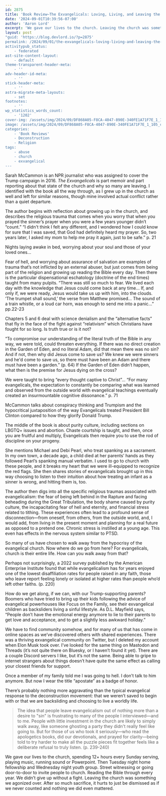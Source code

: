 ```yaml
---
id: 2875
title: 'Book Review—The Exvangelicals: Loving, Living, and Leaving the White Evangelical Church'
date: '2024-09-01T10:39:56-07:00'
author: 'Aaron Lord'
excerpt: 'We gave our lives to the church. Leaving the church was something we agonized over. After so much sacrifice, it hurts to just be dismissed as if we never counted.'
layout: post
"guid: 'https://blog.devlord.io/?p=2875'
permalink: /2024/09/01/the-exvangelicals-loving-living-and-leaving-the-white-evangelical-church/
activitypub_status:
    - federated
ast-site-content-layout:
    - default
theme-transparent-header-meta:
    - ''
adv-header-id-meta:
    - ''
stick-header-meta:
    - ''
astra-migrate-meta-layouts:
    - set
footnotes:
    - ''
wp_statistics_words_count:
    - '1202'
cover-img: /assets/img/2024/09/DF868A05-F8CA-4047-890E-340FE1A71F7E_1_105_c.jpeg
image: /assets/img/2024/09/DF868A05-F8CA-4047-890E-340FE1A71F7E_1_105_c.jpeg
categories:
    - 'Book Reviews'
    - Deconstruction
    - Religion
tags:
    - abuse
    - church
    - exvangelical
---
```


<!--![A photo of a hardcover copy of &quot;The Exvangelicals&quot; by Sarah McCammon"](/assets/img/2024/09/DF868A05-F8CA-4047-890E-340FE1A71F7E_1_105_c.jpeg)-->

<!-- wp:paragraph -->
<p>Sarah McCammon is an NPR journalist who was assigned to cover the Trump campaign in 2016. <em>The Exvangelicals</em> is part memoir and part reporting about that state of the church and why so many are leaving. I identified with the book all the way through, as I grew up in the church as well and left for similar reasons, though mine involved actual conflict rather than a quiet departure.</p>
<!-- /wp:paragraph -->

<!-- wp:paragraph -->
<p>The author begins with reflection about growing up in the church, and describes the religious trauma that comes when you worry that when you prayed the sinner’s prayer when you were a few years younger didn’t “count.” “I didn't think I felt any different, and I wondered how I could know for sure that I was saved, that God had definitely heard my prayer. So, two years later, I asked my mom to help me pray it again, just to be safe.” p. 21</p>
<!-- /wp:paragraph -->

<!-- wp:paragraph -->
<p>Nights laying awake in bed, worrying about your soul and those of your loved ones…</p>
<!-- /wp:paragraph -->

<!-- wp:paragraph -->
<p>Fear of hell, and worrying about assurance of salvation are examples of trauma that’s not inflicted by an external abuser, but just comes from being part of the religion and growing up reading the Bible every day. Then there is the particular dispensational eschatology (doctrine of the end times) taught from many pulpits. “There was still so much to fear. We lived each day with the knowledge that Jesus could come back at any time… If, and only if, we were ready, Jesus would take us up with him, into the clouds. ‘The trumpet shall sound,’ the verse from Matthew promised… The sound of a train whistle, or a loud car horn, was enough to send me into a panic…” pp.22-23</p>
<!-- /wp:paragraph -->

<!-- wp:paragraph -->
<p>Chapters 5 and 6 deal with science denialism and the “alternative facts” that fly in the face of the fight against “relativism” which Christians have fought for so long. Is truth true or is it not?</p>
<!-- /wp:paragraph -->

<!-- wp:paragraph -->
<p>“To compromise our understanding of the literal truth of the Bible in any way, we were told, could threaten everything. If there was no direct creation in the Garden of Eden, and no literal Adam, did that mean there was no sin? And if not, then why did Jesus come to save us? We knew we were sinners and he'd come to save us, so there must have been an Adam and there must have been a garden.” (p. 64) If the Garden of Eden didn’t happen, what then is the premise for Jesus dying on the cross?</p>
<!-- /wp:paragraph -->

<!-- wp:paragraph -->
<p>We were taught to bring “every thought captive to Christ”… “For many evangelicals, the expectation to constantly be comparing what was learned and observed from the outside world with evangelical teachings eventually created an insurmountable cognitive dissonance.” p. 71</p>
<!-- /wp:paragraph -->

<!-- wp:paragraph -->
<p>McCammon talks about conspiracy thinking and Trumpism and the hypocritical juxtaposition of the way Evangelicals treated President Bill Clinton compared to how they glorify Donald Trump.</p>
<!-- /wp:paragraph -->

<!-- wp:paragraph -->
<p>The middle of the book is about purity culture, including sections on LBGTQ+ issues and abortion. Chaste courtship is taught, and then, once you are fruitful and multiply, Evangelicals then require you to use the rod of discipline on your progeny.</p>
<!-- /wp:paragraph -->

<!-- wp:paragraph -->
<p>She mentions Michael and Debi Pearl, who treat spanking as a sacrament. In my own town, a decade ago, a child died at her parents’ hands as they followed Pearl’s spanking manual verbatim. I used to go to church with these people, and it breaks my heart that we were ill-equipped to recognize the red flags. She then shares stories of exvangelicals brought up in this way choosing to listen to their intuition about how treating an infant as a sinner is wrong, and hitting them is, too.</p>
<!-- /wp:paragraph -->

<!-- wp:paragraph -->
<p>The author then digs into all the specific religious traumas associated with evangelicalism: the fear of being left behind in the Rapture and facing beheading during the Great Tribulation, the body shame caused by purity culture, the incapacitating fear of hell and eternity, and financial stress related to tithing. These experiences often lead to a profound sense of disconnection—from oneself, from others, from the outside world, and, I would add, from living in the present moment and planning for a real future as opposed to a pretend one. Chronic stress is instilled at a young age. This even has effects in the nervous system similar to PTSD.</p>
<!-- /wp:paragraph -->

<!-- wp:paragraph -->
<p>So many of us have chosen to walk away from the hypocrisy of the evangelical church. Now where do we go from here? For evangelicals, church is their entire life. How can you walk away from that?</p>
<!-- /wp:paragraph -->

<!-- wp:paragraph -->
<p>Perhaps not surprisingly, a 2022 survey published by the American Enterprise Institute found that while evangelicalism has for years enjoyed one of the lowest disaffiliation rates for people raised in any faith, those who leave report feeling lonely or isolated at higher rates than people who’d left other faiths. (p. 220)</p>
<!-- /wp:paragraph -->

<!-- wp:paragraph -->
<p>How do we get along, if we can, with our Trump-supporting parents? Boomers who have tried to bring up their kids following the advice of evangelical powerhouses like Focus on the Family, see their exvangelical children as backsliders living a sinful lifestyle. As D.L. Mayfield says, “People don’t have the emotional energy anymore to lie to their parents to get love and acceptance, and to get a slightly less awkward holiday.”</p>
<!-- /wp:paragraph -->

<!-- wp:paragraph -->
<p>We have to find community somehow, and for many of us that has come in online spaces as we’ve discovered others with shared experiences. There was a thriving exvangelical community on Twitter, but I deleted my account when Elon Musk took over. I’ve looked for the same thing on Mastodon and Threads (it’s not quite there on Bluesky, or I haven’t found it yet). There are a couple Discord servers I like, but it’s not the same. Being able to gripe to internet strangers about things doesn’t have quite the same effect as calling your closest friends for support.</p>
<!-- /wp:paragraph -->

<!-- wp:paragraph -->
<p>Once a member of my family told me I was going to hell. I don’t talk to him anymore. But now I wear the title “apostate” as a badge of honor.</p>
<!-- /wp:paragraph -->

<!-- wp:paragraph -->
<p>There’s probably nothing more aggravating than the typical evangelical response to the deconstruction movement: that we weren’t saved to begin with or that we are backsliding and choosing to live a worldly life.</p>
<!-- /wp:paragraph -->

<!-- wp:quote -->
<blockquote class="wp-block-quote"><!-- wp:paragraph -->
<p>The idea that people leave evangelicalism out of nothing more than a desire to "sin" is frustrating to many of the people I interviewed—and to me. People with little investment in the church are likely to simply walk away, like someone ghosting a party they didn't really feel like going to. But for those of us who took it seriously—who read the apologetics books, did our devotionals, and prayed for clarity—being told to try harder to make all the puzzle pieces fit together feels like a deliberate refusal to truly listen. (p. 239-240)</p>
<!-- /wp:paragraph --></blockquote>
<!-- /wp:quote -->

<!-- wp:paragraph -->
<p>We gave our lives to the church, spending 12+ hours every Sunday serving, playing music, running sound or Powerpoint. Then Tuesday night home fellowship and Wednesday night youth group. Street witnessing or going door-to-door to invite people to church. Reading the Bible through every year. We didn’t give up without a fight. Leaving the church was something we agonized over. After so much sacrifice, it hurts to just be dismissed as if we never counted and nothing we did even mattered.</p>
<!-- /wp:paragraph -->